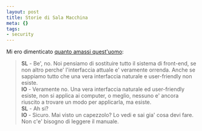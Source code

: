 ```yaml
--- 
layout: post
title: Storie di Sala Macchina
meta: {}
tags: 
- security
---
```

Mi ero dimenticato [quanto amassi quest'uomo][1]:  
  
> **SL** - Be', no. Noi pensiamo di sostituire tutto il sistema di front-end, se non altro perche' l'interfaccia attuale e' veramente orrenda. Anche se sappiamo tutto che una vera interfaccia naturale e user-friendly non esiste.  
> **IO** - Veramente no. Una vera interfaccia naturale ed user-friendly esiste, non si applica ai computer, o meglio, nessuno e' ancora riuscito a trovare un modo per applicarla, ma esiste.  
> **SL** - Ah si?  
> **IO** - Sicuro. Mai visto un capezzolo? Lo vedi e sai gia' cosa devi fare. Non c'e' bisogno di leggere il manuale.  
  
[1]: http://www.soft-land.org/storie/09/story04   
